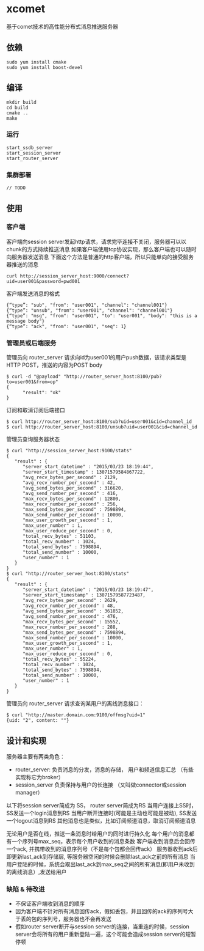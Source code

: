 # xcomet

基于comet技术的高性能分布式消息推送服务器

## 依赖

```
sudo yum install cmake
sudo yum install boost-devel
```

## 编译

```
mkdir build
cd build
cmake ..
make
```

### 运行

```
start_ssdb_server
start_session_server
start_router_server
```

### 集群部署
```
// TODO
```


## 使用

### 客户端

客户端向session server发起http请求，请求完毕连接不关闭，服务器可以以chunk的方式持续推送消息
如果客户端使用tcp协议实现，那么客户端也可以随时向服务器发送消息
下面这个方法是普通的http客户端，所以只能单向的接受服务器推送的消息

```
curl http://session_server_host:9000/connect?uid=user001&password=pwd001
```

客户端发送消息的格式
```
{“type”: "sub", "from": "user001", "channel": "channel001"}
{“type”: "unsub", "from": "user001", "channel": "channel001"}
{“type”: "msg", "from": "user001", "to": "user001", "body": "this is a message body"}
{“type”: "ack", "from": "user001", "seq": 1}
```

### 管理员或后端服务

管理员向 router_server 请求向id为user001的用户push数据，该请求类型是 HTTP POST，推送的内容为POST body

```
$ curl -d "@payload" "http://router_server_host:8100/pub?to=user001&from=op"
{
      "result": "ok"
}
```

订阅和取消订阅后端接口

```
$ curl http://router_server_host:8100/sub?uid=user001&cid=channel_id
$ curl http://router_server_host:8100/unsub?uid=user001&cid=channel_id
```

管理员查询服务器状态

```
$ curl "http://session_server_host:9100/stats"
{
   "result" : {
      "server_start_datetime" : "2015/03/23 18:19:44",
      "server_start_timestamp" : 13071579584867722,
      "avg_recv_bytes_per_second" : 2129,
      "avg_recv_number_per_second" : 42,
      "avg_send_bytes_per_second" : 316620,
      "avg_send_number_per_second" : 416,
      "max_recv_bytes_per_second" : 12800,
      "max_recv_number_per_second" : 256,
      "max_send_bytes_per_second" : 7598894,
      "max_send_number_per_second" : 10000,
      "max_user_growth_per_second" : 1,
      "max_user_number" : 1,
      "max_user_reduce_per_second" : 0,
      "total_recv_bytes" : 51103,
      "total_recv_number" : 1024,
      "total_send_bytes" : 7598894,
      "total_send_number" : 10000,
      "user_number" : 1
   }
}
$ curl "http://router_server_host:8100/stats"
{
   "result" : {
      "server_start_datetime" : "2015/03/23 18:19:47",
      "server_start_timestamp" : 13071579587723487,
      "avg_recv_bytes_per_second" : 2629,
      "avg_recv_number_per_second" : 48,
      "avg_send_bytes_per_second" : 361852,
      "avg_send_number_per_second" : 476,
      "max_recv_bytes_per_second" : 15552,
      "max_recv_number_per_second" : 288,
      "max_send_bytes_per_second" : 7598894,
      "max_send_number_per_second" : 10000,
      "max_user_growth_per_second" : 1,
      "max_user_number" : 1,
      "max_user_reduce_per_second" : 0,
      "total_recv_bytes" : 55224,
      "total_recv_number" : 1024,
      "total_send_bytes" : 7598894,
      "total_send_number" : 10000,
      "user_number" : 1
   }
}
```

管理员向 router_server 请求查询某用户的离线消息接口：

```
$ curl "http://master.domain.com:9100/offmsg?uid=1"
{uid: "2", content: ""}
```

## 设计和实现

服务器主要有两类角色：
* router_server: 负责消息的分发，消息的存储， 用户和频道信息汇总 （有些实现称它为broker）
* session_server 负责保持与用户的长连接 （又叫做connector或session manager）

以下将session server简成为 SS， router server简成为RS
当用户连接上SS时，SS发送一个login消息到RS
当用户断开连接时(可能是主动也可能是被动), SS发送一个logout消息到RS
其他消息也是类似，比如订阅频道消息，取消订阅频道消息

无论用户是否在线，推送一条消息时给用户的同时进行持久化
每个用户的消息都有一个序列号max_seq，表示每个用户收到的消息条数
客户端收到消息后会回传一个ack, 并携带收到的消息序列号（不是每个包都会回传ack）
服务器收到ack后即更新last_ack到存储层, 等服务器空闲的时候会删除last_ack之前的所有消息
当用户登陆的时候，系统会取出last_ack到max_seq之间的所有消息(即用户未收到的离线消息）,发送给用户

### 缺陷 & 待改进

* 不保证客户端收到消息的顺序
* 因为客户端不针对所有消息回传ack，假如丢包，并且回传的ack的序列号大于丢的包的序列号，服务器也不会再发送
* 假如router server断开与session server的连接，当重连的时候，session server会将所有的用户重新登陆一遍，这个可能会造成session server的短暂停顿
